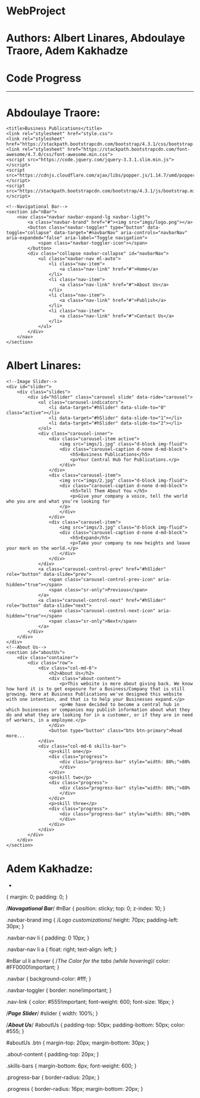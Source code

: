 # WebProject
# Authors: Albert Linares, Abdoulaye Traore, Adem Kakhadze

# Code Progress
-------------------------------------------------------------------------------------------------------------------------------------
# Abdoulaye Traore:

<!DOCTYPE html>
<html>
<head>
	
	<title>Business Publications</title>
	<link rel="stylesheet" href="style.css">
	<link rel="stylesheet" href="https://stackpath.bootstrapcdn.com/bootstrap/4.3.1/css/bootstrap.min.css">
	<link rel="stylesheet" href="https://stackpath.bootstrapcdn.com/font-awesome/4.7.0/css/font-awesome.min.css">
	<script src="https://code.jquery.com/jquery-3.3.1.slim.min.js"></script>
	<script src="https://cdnjs.cloudflare.com/ajax/libs/popper.js/1.14.7/umd/popper.min.js"></script>
	<script src="https://stackpath.bootstrapcdn.com/bootstrap/4.3.1/js/bootstrap.min.js"></script>
	
</head>
<body>
	
	<!--Navigational Bar-->
	<section id="nBar">
		<nav class="navbar navbar-expand-lg navbar-light">
  			<a class="navbar-brand" href="#"><img src="imgs/logo.png"></a>
  			<button class="navbar-toggler" type="button" data-toggle="collapse" data-target="#navbarNav" aria-controls="navbarNav" aria-expanded="false" aria-label="Toggle navigation">
    			<span class="navbar-toggler-icon"></span>
  			</button>
 			<div class="collapse navbar-collapse" id="navbarNav">
    			<ul class="navbar-nav ml-auto">
      				<li class="nav-item">
        				<a class="nav-link" href="#">Home</a>
      				</li>
      				<li class="nav-item">
        				<a class="nav-link" href="#">About Us</a>
      				</li>
      				<li class="nav-item">
        				<a class="nav-link" href="#">Publish</a>
      				</li>
      				<li class="nav-item">
        				<a class="nav-link" href="#">Contact Us</a>
      				</li>
    			</ul>
  			</div>
		</nav>
	</section>
	
# Albert Linares:
	<!--Image Slider-->
	<div id="slider">
		<div class="slides">
  			<div id="hSlider" class="carousel slide" data-ride="carousel">
    			<ol class="carousel-indicators">
      				<li data-target="#hSlider" data-slide-to="0" class="active"></li>
      				<li data-target="#hSlider" data-slide-to="1"></li>
      				<li data-target="#hSlider" data-slide-to="2"></li>
    			</ol>
    			<div class="carousel-inner">
      				<div class="carousel-item active">
        				<img src="imgs/1.jpg" class="d-block img-fluid">
        				<div class="carousel-caption d-none d-md-block">
          					<h5>Business Publications</h5>
          					<p>Your Central Hub for Publications.</p>
        				</div>
      				</div>
      				<div class="carousel-item">
        				<img src="imgs/2.jpg" class="d-block img-fluid">
        				<div class="carousel-caption d-none d-md-block">
          					<h5>Tell Them About You </h5>
          					<p>Give your company a voice, tell the world who you are and what you're looking for
						</p>
        				</div>
      				</div>
      				<div class="carousel-item">
        				<img src="imgs/3.jpg" class="d-block img-fluid">
        				<div class="carousel-caption d-none d-md-block">
          					<h5>Expand</h5>
          					<p>Take your company to new heights and leave your mark on the world.</p>
        				</div>
      				</div>
    			</div>
    			<a class="carousel-control-prev" href="#hSlider" role="button" data-slide="prev">
      				<span class="carousel-control-prev-icon" aria-hidden="true"></span>
      				<span class="sr-only">Previous</span>
    			</a>
    			<a class="carousel-control-next" href="#hSlider" role="button" data-slide="next">
      				<span class="carousel-control-next-icon" aria-hidden="true"></span>
      				<span class="sr-only">Next</span>
    			</a>
  			</div>
		</div>
	</div>
	<!--About Us-->
	<section id="aboutUs">
		<div class="container">
			<div class="row">
				<div class="col-md-6">
					<h2>About Us</h2>
					<div class="about-content">
						<p>This website is more about giving back. We know how hard it is to get exposure for a Business/Company that is still growing. Here at Business Publications we've designed this website with one intention, and that is to help your Businesses expand.</p>
						<p>We have decided to become a central hub in which businesses or companies may publish information about what they do and what they are looking for in a customer, or if they are in need of workers, in a employee.</p>
					</div>
					<button type="button" class="btn btn-primary">Read more...
				</div>
				<div class="col-md-6 skills-bar">
					<p>skill one</p>
					<div class="progress">
						<div class="progress-bar" style="width: 80%;">80%
						</div>
					</div>
					<p>skill two</p>
					<div class="progress">
						<div class="progress-bar" style="width: 80%;">80%
						</div>
					</div>
					<p>skill three</p>
					<div class="progress">
						<div class="progress-bar" style="width: 80%;">80%
						</div>
					</div>
				</div>
			</div>
		</div>
	</section>
</body>
</html>

# Adem Kakhadze:

*
{
	margin: 0;
	padding: 0;
}

/*___Navagational Bar___*/
#nBar
{
	position: sticky;
	top: 0;
	z-index: 10;
}

.navbar-brand img
{
	/*Logo customizations*/
	height: 70px;
	padding-left: 30px;
}

.navbar-nav li
{
	padding: 0 10px;
}

.navbar-nav li a
{
	float: right;
	text-align: left;
}

#nBar ul li a:hover
{
	/*The Color for the tabs (while hovering)*/
	color: #FF0000!important;
}

.navbar
{
	background-color: #fff;
}

.navbar-toggler
{
	border: none!important;
}

.nav-link
{
	color: #555!important;
	font-weight: 600;
	font-size: 16px;
}

/*___Page Slider___*/
#slider
{
	width: 100%;
}

/*___About Us___*/
#aboutUs
{
	padding-top: 50px;
	padding-bottom: 50px;
	color: #555;
}

#aboutUs .btn
{
	margin-top: 20px;
	margin-bottom: 30px;
}

.about-content
{
	padding-top: 20px;
}

.skills-bars
{
	margin-bottom: 6px;
	font-weight: 600;
}

.progress-bar
{
	border-radius: 20px;
}

.progress
{
	border-radius: 16px;
	margin-bottom: 20px;
}
